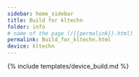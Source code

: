 ```yaml
---
sidebar: home_sidebar
title: Build for kltechn
folder: info
# name of the page (/{{permalink}}.html)
permalink: Build_for_kltechn.html
device: kltechn
---
```

{% include templates/device_build.md %}
